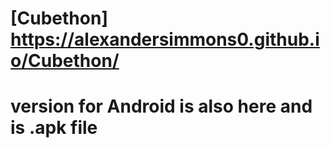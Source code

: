 # [Cubethon] https://alexandersimmons0.github.io/Cubethon/
# version for Android is also here and is .apk file
